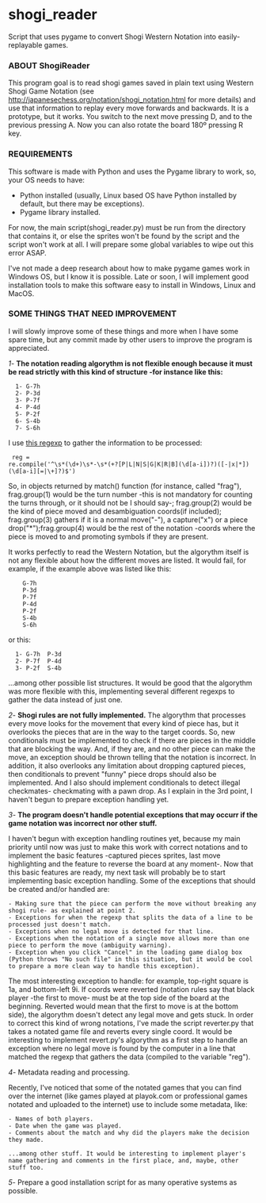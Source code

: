 shogi_reader
============

Script that uses pygame to convert Shogi Western Notation into easily-replayable games.

### ABOUT ShogiReader ###

This program goal is to read shogi games saved in plain text using Western Shogi Game Notation (see http://japanesechess.org/notation/shogi_notation.html for more details) and use that information to replay every move forwards and backwards. It is a prototype, but it works. You switch to the next move pressing D, and to the previous pressing A. Now you can also rotate the board 180º pressing R key.

### REQUIREMENTS ###
This software is made with Python and uses the Pygame library to work, so, your OS needs to have:

  - Python installed (usually, Linux based OS have Python installed by default, but there may be exceptions).
  - Pygame library installed.

For now, the main script(shogi_reader.py) must be run from the directory that contains it, or else the sprites won't be found by the script and the script won't work at all. I will prepare some global variables to wipe out this error ASAP.

I've not made a deep research about how to make pygame games work in Windows OS, but I know it is possible. Late or soon, I will implement good installation tools to make this software easy to install in Windows, Linux and MacOS.

### SOME THINGS THAT NEED IMPROVEMENT ###

I will slowly improve some of these things and more when I have some spare time, but any commit made by other users to improve the program is appreciated.

*1*- <b>The notation reading algorythm is not flexible enough because it must be read strictly with this kind of structure -for instance like this:</b>

	  1- G-7h
	  2- P-3d
	  3- P-7f
	  4- P-4d
	  5- P-2f
	  6- S-4b
	  7- S-6h

I use <a href="https://github.com/SebasSBM/shogi_reader/blob/master/shogi_reader.py?ts=4#L111">this regexp</a> to gather the information to be processed: <pre><code>    reg = re.compile('^\s\*(\d+)\s\*-\s\*(\+?\[P|L|N|S|G|K|R|B\](\d[a-i])?)([-|x|\*])(\d[a-i][=|\\+]?)$')</code></pre>

  So, in objects returned by match() function (for instance, called "frag"), frag.group(1) would be the turn number -this is not mandatory for counting the turns through, or it should not be I should say-; frag.group(2) would be the kind of piece moved and desambiguation coords(if included); frag.group(3) gathers if it is a normal move("-"), a capture("x") or a piece drop("*");frag.group(4) would be the rest of the notation -coords where the piece is moved to and promoting symbols if they are present.

  It works perfectly to read the Western Notation, but the algorythm itself is not any flexible about how the different moves are listed. It would fail, for example, if the example above was listed like this:

		G-7h
		P-3d
		P-7f
		P-4d
		P-2f
		S-4b
		S-6h

or this:

	  1- G-7h  P-3d
	  2- P-7f  P-4d
	  3- P-2f  S-4b

...among other possible list structures. It would be good that the algorythm was more flexible with this, implementing several different regexps to gather the data instead of just one.

*2*- <b>Shogi rules are not fully implemented.</b>
  The algorythm that processes every move looks for the movement that every kind of piece has, but it overlooks the pieces that are in the way to the target coords. So, new conditionals must be implemented to check if there are pieces in the middle that are blocking the way. And, if they are, and no other piece can make the move, an exception should be thrown telling that the notation is incorrect. In addition, it also overlooks any limitation about dropping captured pieces, then conditionals to prevent "funny" piece drops should also be implemented. And I also should implement conditionals to detect illegal checkmates- checkmating with a pawn drop. As I explain in the 3rd point, I haven't begun to prepare exception handling yet.

*3*- <b>The program doesn't handle potential exceptions that may occurr if the game notation was incorrect nor other stuff.</b>

  I haven't begun with exception handling routines yet, because my main priority until now was just to make this work with correct notations and to implement the basic features -captured pieces sprites, last move highlighting and the feature to reverse the board at any moment-. Now that this basic features are ready, my next task will probably be to start implementing basic exception handling. Some of the exceptions that should be created and/or handled are:
  
    - Making sure that the piece can perform the move without breaking any shogi rule- as explained at point 2.
    - Exceptions for when the regexp that splits the data of a line to be processed just doesn't match.
    - Exceptions when no legal move is detected for that line.
    - Exceptions when the notation of a single move allows more than one piece to perform the move (ambiguity warning).
    - Exception when you click "Cancel" in the loading game dialog box (Python throws "No such file" in this situation, but it would be cool to prepare a more clean way to handle this exception).

  The most interesting exception to handle: for example, top-right square is 1a, and bottom-left 9i. If coords were reverted (notation rules say that black player -the first to move- must be at the top side of the board at the beginning. Reverted would mean that the first to move is at the bottom side), the algorythm doesn't detect any legal move and gets stuck. In order to correct this kind of wrong notations, I've made the script reverter.py that takes a notated game file and reverts every single coord. It would be interesting to implement revert.py's algorythm as a first step to handle an exception where no legal move is found by the computer in a line that matched the regexp that gathers the data (compiled to the variable "reg").
  
  *4*- Metadata reading and processing.

  Recently, I've noticed that some of the notated games that you can find over the internet (like games played at playok.com or professional games notated and uploaded to the internet) use to include some metadata, like:
  
    - Names of both players.
    - Date when the game was played.
    - Comments about the match and why did the players make the decision they made.
    
    ...among other stuff. It would be interesting to implement player's name gathering and comments in the first place, and, maybe, other stuff too.

  *5*- Prepare a good installation script for as many operative systems as possible.

